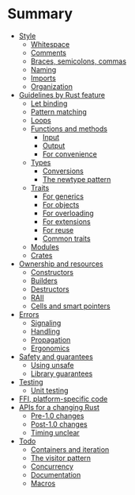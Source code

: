 # Summary

* [Style](style/README.md)
    * [Whitespace](style/whitespace.md)
    * [Comments](style/comments.md)
    * [Braces, semicolons, commas](style/braces.md)
    * [Naming](style/naming.md)
    * [Imports](style/imports.md)
    * [Organization](style/organization.md)
* [Guidelines by Rust feature](features/README.md)
    * [Let binding](features/let.md)
    * [Pattern matching](features/match.md)
    * [Loops](features/loops.md)
    * [Functions and methods](features/functions-and-methods/README.md)
        * [Input](features/functions-and-methods/input.md)
        * [Output](features/functions-and-methods/output.md)
        * [For convenience](features/functions-and-methods/convenience.md)
    * [Types](features/types/README.md)
        * [Conversions](features/types/conversions.md)
        * [The newtype pattern](features/types/newtype.md)
    * [Traits](features/traits/README.md)
        * [For generics](features/traits/generics.md)
        * [For objects](features/traits/objects.md)
        * [For overloading](features/traits/overloading.md)
        * [For extensions](features/traits/extensions.md)
        * [For reuse](features/traits/reuse.md)
        * [Common traits](features/traits/common.md)
    * [Modules](features/modules.md)
    * [Crates](features/crates.md)
* [Ownership and resources](ownership/README.md)
    * [Constructors](ownership/constructors.md)
    * [Builders](ownership/builders.md)
    * [Destructors](ownership/destructors.md)
    * [RAII](ownership/raii.md)
    * [Cells and smart pointers](ownership/cell-smart.md)
* [Errors](errors/README.md)
    * [Signaling](errors/signaling.md)
    * [Handling](errors/handling.md)
    * [Propagation](errors/propagation.md)
    * [Ergonomics](errors/ergonomics.md)
* [Safety and guarantees](safety/README.md)
    * [Using unsafe](safety/unsafe.md)
    * [Library guarantees](safety/lib-guarantees.md)
* [Testing](testing/README.md)
    * [Unit testing](testing/unit.md)
* [FFI, platform-specific code](platform.md)
* [APIs for a changing Rust](changing/README.md)
    * [Pre-1.0 changes](changing/pre-1.0.md)
    * [Post-1.0 changes](changing/post-1.0.md)
    * [Timing unclear](changing/unclear.md)
* [Todo]()
    * [Containers and iteration]()
    * [The visitor pattern]()
    * [Concurrency]()
    * [Documentation]()
    * [Macros]()
